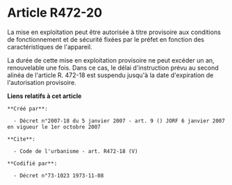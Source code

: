 # Article R472-20

La mise en exploitation peut être autorisée à titre provisoire aux conditions de fonctionnement et de sécurité fixées par le
préfet en fonction des caractéristiques de l'appareil. 

La durée de cette mise en exploitation provisoire ne peut excéder un an, renouvelable une fois. Dans ce cas, le délai
d'instruction prévu au second alinéa de l'article R. 472-18 est suspendu jusqu'à la date d'expiration de l'autorisation
provisoire.

**Liens relatifs à cet article**

	**Créé par**:

	  - Décret n°2007-18 du 5 janvier 2007 - art. 9 () JORF 6 janvier 2007 en vigueur le 1er octobre 2007

	**Cite**:

	  - Code de l'urbanisme - art. R472-18 (V)

	**Codifié par**:

	  - Décret n°73-1023 1973-11-08
